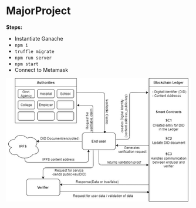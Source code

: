 # MajorProject

**Steps:**
- Instantiate Ganache
- `npm i`
- `truffle migrate`
- `npm run server`
- `npm start`
- Connect to Metamask

![Architecture](./public/architecture.jpg)
